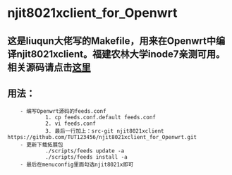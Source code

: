 # njit8021xclient_for_Openwrt
##      这是liuqun大佬写的Makefile，用来在Openwrt中编译njit8021xclient。福建农林大学inode7亲测可用。相关源码请点击[这里](https://github.com/TUT123456/njit8021xclient.git)
## 用法：
        - 编写Openwrt源码的feeds.conf
                1. cp feeds.conf.default feeds.conf
                2. vi feeds.conf
                3. 最后一行加上：src-git njit8021xclient https://github.com/TUT123456/njit8021xclient_for_Openwrt.git
        - 更新下载拓展包
                ./scripts/feeds update -a
                ./scripts/feeds install -a
        - 最后在menuconfig里面勾选njit8021x即可
